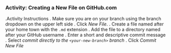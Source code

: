 ### Activity: Creating a New File on GitHub.com

.Activity Instructions
. Make sure you are on your branch using the branch dropdown on the upper left side
. Click *New File*.
. Create a file named after your home town with the `.md` extension
. Add the file to a directory named after your GitHub username
. Enter a short and descriptive commit message
. Select *commit directly to the `<your-new-branch>` branch*
. Click *Commit New File*
